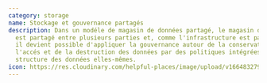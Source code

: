 ```yaml
---
category: storage
name: Stockage et gouvernance partagés
description: Dans un modéle de magasin de données partagé, le magasin de données
  est partagé entre plusieurs parties et, comme l'infrastructure est partagée,
  il devient possible d'appliquer la gouvernance autour de la conservation, de
  l'accés et de la destruction des données par des politiques intégrées à la
  structure des données elles-mêmes.
icon: https://res.cloudinary.com/helpful-places/image/upload/v1664832797/dtpr-icons/storage/cloud_gvkk5g.svg
---
```

